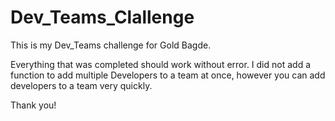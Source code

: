 # Dev_Teams_Clallenge

This is my Dev_Teams challenge for Gold Bagde.

Everything that was completed should work without error. I did not add a function to add multiple Developers to a team at once, however you can add developers to a team very quickly.

Thank you!
